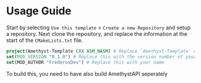 # Usage Guide

Start by selecting `Use this template` > `Create a new Repository` and setup a repository. Next clone the repository, and replace the information at the start of the `CMakeLists.txt` file.

```cmake
project(Amethyst-Template CXX ASM_NASM) # Replace `Amethyst-Template` with the name of your mod
set(MOD_VERSION "0.1.0") # Replace this with the version number of your mod
set(MOD_AUTHOR "FrederoxDev") # Replace this with your name
```

To build this, you need to have also build AmethystAPI seperately

